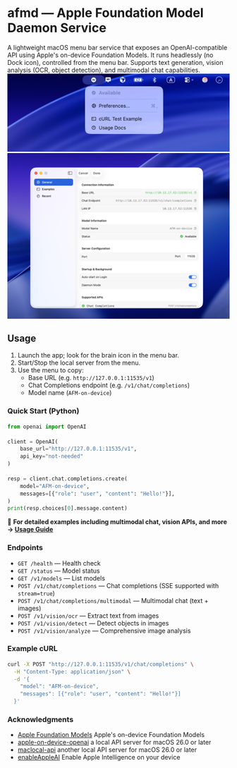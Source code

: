 # afmd — Apple Foundation Model Daemon Service

A lightweight macOS menu bar service that exposes an OpenAI-compatible API using Apple's on-device Foundation Models. It runs headlessly (no Dock icon), controlled from the menu bar. Supports text generation, vision analysis (OCR, object detection), and multimodal chat capabilities.
![menu bar icon](assets/Screenshot_menubar.jpg)
![preferences view](assets/Screenshot_perferences_view.jpg)
## Usage

1. Launch the app; look for the brain icon in the menu bar.
2. Start/Stop the local server from the menu.
3. Use the menu to copy:
   - Base URL (e.g. `http://127.0.0.1:11535/v1`)
   - Chat Completions endpoint (e.g. `/v1/chat/completions`)
   - Model name (`AFM-on-device`)

### Quick Start (Python)

```python
from openai import OpenAI

client = OpenAI(
    base_url="http://127.0.0.1:11535/v1",
    api_key="not-needed"
)

resp = client.chat.completions.create(
    model="AFM-on-device",
    messages=[{"role": "user", "content": "Hello!"}],
)
print(resp.choices[0].message.content)
```

📖 **For detailed examples including multimodal chat, vision APIs, and more → [Usage Guide](usage.md)**

### Endpoints

- `GET /health` — Health check
- `GET /status` — Model status
- `GET /v1/models` — List models
- `POST /v1/chat/completions` — Chat completions (SSE supported with `stream=true`)
- `POST /v1/chat/completions/multimodal` — Multimodal chat (text + images)
- `POST /v1/vision/ocr` — Extract text from images
- `POST /v1/vision/detect` — Detect objects in images
- `POST /v1/vision/analyze` — Comprehensive image analysis

### Example cURL

```bash
curl -X POST "http://127.0.0.1:11535/v1/chat/completions" \
  -H "Content-Type: application/json" \
  -d '{
    "model": "AFM-on-device",
    "messages": [{"role": "user", "content": "Hello!"}]
  }'
```

### Acknowledgments

- [Apple Foundation Models](https://developer.apple.com/documentation/foundationmodels) Apple's on-device Foundation Models 
- [apple-on-device-openai](https://github.com/gety-ai/apple-on-device-openai) a local API server for macOS 26.0 or later 
- [maclocal-api](https://github.com/scouzi1966/maclocal-api) another local API server for macOS 26.0 or later 
- [enableAppleAI](https://github.com/kanshurichard/enableAppleAI) Enable Apple Intelligence on your device 